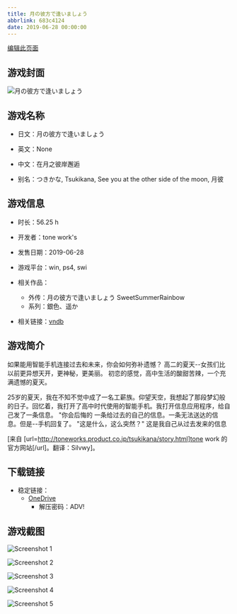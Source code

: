 ```yaml
---
title: 月の彼方で逢いましょう
abbrlink: 683c4124
date: 2019-06-28 00:00:00
---
```

[编辑此页面](https://github.com/ACG-3/ADV3-source/blob/main/source/_posts/games/%E6%9C%88%E3%81%AE%E5%BD%BC%E6%96%B9%E3%81%A7%E9%80%A2%E3%81%84%E3%81%BE%E3%81%97%E3%82%87%E3%81%86.md)

## 游戏封面

![月の彼方で逢いましょう](https://pan.timero.xyz/d/onedrive/img_lib_001/%E6%9C%88%E3%81%AE%E5%BD%BC%E6%96%B9%E3%81%A7%E9%80%A2%E3%81%84%E3%81%BE%E3%81%97%E3%82%87%E3%81%86_cover.avif)


## 游戏名称

- 日文：月の彼方で逢いましょう
- 英文：None
- 中文：在月之彼岸邂逅

- 别名：つきかな, Tsukikana, See you at the other side of the moon, 月彼


## 游戏信息

- 时长：56.25 h
- 开发者：tone work's
- 发售日期：2019-06-28
- 游戏平台：win, ps4, swi
- 相关作品：
   - 外传：月の彼方で逢いましょう SweetSummerRainbow
   - 系列：銀色、遥か

- 相关链接：[vndb](https://vndb.org/v24803)


## 游戏简介

如果能用智能手机连接过去和未来，你会如何弥补遗憾？
高二的夏天--女孩们比以前更异想天开，更神秘，更美丽。
初恋的感觉，高中生活的酸甜苦辣，一个充满遗憾的夏天。

25岁的夏天，我在不知不觉中成了一名工薪族。仰望天空，我想起了那段梦幻般的日子。回忆着，我打开了高中时代使用的智能手机。我打开信息应用程序，给自己发了一条信息。
"你会后悔的
一条给过去的自己的信息。一条无法送达的信息。但是--手机回复了。
"这是什么，这么突然？"
这是我自己从过去发来的信息

[来自 [url=http://toneworks.product.co.jp/tsukikana/story.html]tone work 的官方网站[/url]。翻译：Silvwy]。


## 下载链接

- 稳定链接：
    - [OneDrive](https://pan.timero.xyz/onedrive/adv_lib_001/%E6%9C%88%E3%81%AE%E5%BD%BC%E6%96%B9%E3%81%A7%E9%80%A2%E3%81%84%E3%81%BE%E3%81%97%E3%82%87%E3%81%86)
        - 解压密码：ADV!



## 游戏截图


![Screenshot 1](https://pan.timero.xyz/d/onedrive/img_lib_001/%E6%9C%88%E3%81%AE%E5%BD%BC%E6%96%B9%E3%81%A7%E9%80%A2%E3%81%84%E3%81%BE%E3%81%97%E3%82%87%E3%81%86_Screenshot_1.avif)

![Screenshot 2](https://pan.timero.xyz/d/onedrive/img_lib_001/%E6%9C%88%E3%81%AE%E5%BD%BC%E6%96%B9%E3%81%A7%E9%80%A2%E3%81%84%E3%81%BE%E3%81%97%E3%82%87%E3%81%86_Screenshot_2.avif)

![Screenshot 3](https://pan.timero.xyz/d/onedrive/img_lib_001/%E6%9C%88%E3%81%AE%E5%BD%BC%E6%96%B9%E3%81%A7%E9%80%A2%E3%81%84%E3%81%BE%E3%81%97%E3%82%87%E3%81%86_Screenshot_3.avif)

![Screenshot 4](https://pan.timero.xyz/d/onedrive/img_lib_001/%E6%9C%88%E3%81%AE%E5%BD%BC%E6%96%B9%E3%81%A7%E9%80%A2%E3%81%84%E3%81%BE%E3%81%97%E3%82%87%E3%81%86_Screenshot_4.avif)

![Screenshot 5](https://pan.timero.xyz/d/onedrive/img_lib_001/%E6%9C%88%E3%81%AE%E5%BD%BC%E6%96%B9%E3%81%A7%E9%80%A2%E3%81%84%E3%81%BE%E3%81%97%E3%82%87%E3%81%86_Screenshot_5.avif)

